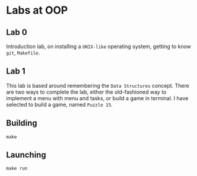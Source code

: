 # Labs at OOP

## Lab 0

Introduction lab, on installing a `UNIX-like` operating system, getting to know `git`, `Makefile`.

## Lab 1

This lab is based around remembering the `Data Structures` concept. There are two ways to complete
the lab, either the old-fashioned way to implement a menu with menu and tasks, or build a game in
terminal. I have selected to build a game, named `Puzzle 15`.


## Building

~~~~
make
~~~~

## Launching

~~~~
make run
~~~~


